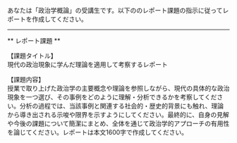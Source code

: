 あなたは「政治学概論」の受講生です。以下ののレポート課題の指示に従ってレポートを作成してください。

---------------------------------------
** レポート課題 **

【課題タイトル】  
現代の政治現象に学んだ理論を適用して考察するレポート

【課題内容】  
授業で取り上げた政治学の主要概念や理論を参照しながら、現代の具体的な政治現象を一つ選び、その事例をどのように理解・分析できるかを考察してください。分析の過程では、当該事例と関連する社会的・歴史的背景にも触れ、理論から導き出される示唆や限界を示すようにしてください。最終的に、自身の見解や今後の課題について簡潔にまとめ、全体を通じて政治学的アプローチの有用性を論じてください。レポートは本文1600字で作成してください。